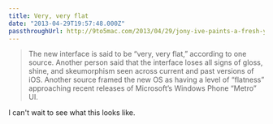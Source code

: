 ```yaml
---
title: Very, very flat
date: "2013-04-29T19:57:48.000Z"
passthroughUrl: http://9to5mac.com/2013/04/29/jony-ive-paints-a-fresh-yet-familiar-look-for-ios-7/
---
```


> The new interface is said to be “very, very flat,” according to one source. Another person said that the interface loses all signs of gloss, shine, and skeumorphism seen across current and past versions of iOS. Another source framed the new OS as having a level of “flatness” approaching recent releases of Microsoft’s Windows Phone “Metro” UI.

I can't wait to see what this looks like.
